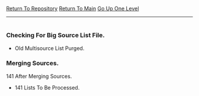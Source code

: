 [Return To Repository](https://github.com/deathbybandaid/piholeparser/)
[Return To Main](https://github.com/deathbybandaid/piholeparser/blob/master/RecentRunLogs/Mainlog.md)
[Go Up One Level](https://github.com/deathbybandaid/piholeparser/blob/master/RecentRunLogs/TopLevelScripts/10-Running-Initial-Tasks.md)
____________________________________
# 
### Checking For Big Source List File.
* Old Multisource List Purged.
### Merging Sources.
141 After Merging Sources.
* 141 Lists To Be Processed.
